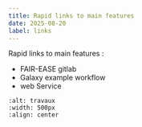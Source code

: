 ```yaml
---
title: Rapid links to main features
date: 2025-08-20
label: links
---
```



Rapid links to main features : 
* FAIR-EASE gitlab
* Galaxy example workflow
* web Service



```{image}  ../../embedded-ressources/figures/sign-2408065_1280.png
:alt: travaux
:width: 500px
:align: center
```
